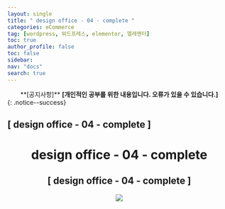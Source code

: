 ```yaml
---
layout: single
title: " design office - 04 - complete "
categories: eCommerce
tag: [wordpress, 워드프레스, elementor, 엘레멘터]
toc: true
author_profile: false
toc: false
sidebar:
nav: "docs"
search: true
---
```


<center>**[공지사항]** <strong> [개인적인 공부를 위한 내용입니다. 오류가 있을 수 있습니다.] </strong></center>
{: .notice--success}

<h2>[ design office - 04 - complete ]</h2>

<div align="center"><p><h1>design office - 04 - complete</h1></p></div>

<div align="center"><h2>[ design office - 04 - complete ]</h2>
<div align="center"><img src="http://drive.google.com/uc?export=view&id=1gRy0lWEZ1ZPlY6RZuwnHpqGhjihna6Yd"><br><br><br></div><br>



















